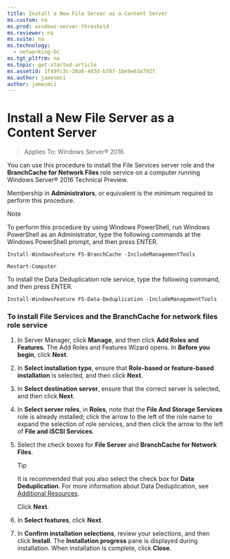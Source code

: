 ```yaml
---
title: Install a New File Server as a Content Server
ms.custom: na
ms.prod: windows-server-threshold
ms.reviewer: na
ms.suite: na
ms.technology: 
  - networking-bc
ms.tgt_pltfrm: na
ms.topic: get-started-article
ms.assetid: 1f49fc3c-28a6-4d3d-b787-1be9e61e792f
ms.author: jamesmci
author: jamesmci
---
```

# Install a New File Server as a Content Server

>Applies To: Windows Server&reg; 2016

You can use this procedure to install the File Services server role and the **BranchCache for Network Files** role service on a computer running  Windows Server&reg; 2016 Technical Preview.  
  
Membership in **Administrators**, or equivalent is the minimum required to perform this procedure.  
  
> [!NOTE]  
> To perform this procedure by using Windows PowerShell, run Windows PowerShell as an Administrator, type the following commands at the Windows PowerShell prompt, and then press ENTER.  
>   
> `Install-WindowsFeature FS-BranchCache -IncludeManagementTools`  
>   
> `Restart-Computer`  
>   
> To install the Data Deduplication role service, type the following command, and then press ENTER.  
>   
> `Install-WindowsFeature FS-Data-Deduplication -IncludeManagementTools`  
  
### To install File Services and the BranchCache for network files role service  
  
1.  In Server Manager, click **Manage**, and then click **Add Roles and Features**. The Add Roles and Features Wizard opens. In **Before you begin**, click **Next**.  
  
2.  In **Select installation type**, ensure that **Role-based or feature-based installation** is selected, and then click **Next**.  
  
3.  In **Select destination server**, ensure that the correct server is selected, and then click **Next**.  
  
4.  In **Select server roles**, in **Roles**, note that the **File And Storage Services** role is already installed; click the arrow to the left of the role name to expand the selection of role services, and then click the arrow to the left of **File and iSCSI Services**.  
  
5.  Select the check boxes for **File Server** and **BranchCache for Network Files**.  
  
    > [!TIP]  
    > It is recommended that you also select the check box for **Data Deduplication**. For more information about Data Deduplication, see [Additional Resources](assetId:///2f134c2d-456c-46bf-8571-52baa0df75e7).  
  
    Click **Next**.  
  
6.  In **Select features**, click **Next**.  
  
7.  In **Confirm installation selections**, review your selections, and then click **Install**. The **Installation progress** pane is displayed during installation. When installation is complete, click **Close**.  
  


